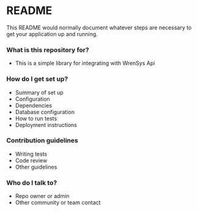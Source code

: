 # README #

This README would normally document whatever steps are necessary to get your application up and running.

### What is this repository for? ###

* This is a simple library for integrating with WrenSys Api

### How do I get set up? ###

* Summary of set up
* Configuration
* Dependencies
* Database configuration
* How to run tests
* Deployment instructions

### Contribution guidelines ###

* Writing tests
* Code review
* Other guidelines

### Who do I talk to? ###

* Repo owner or admin
* Other community or team contact